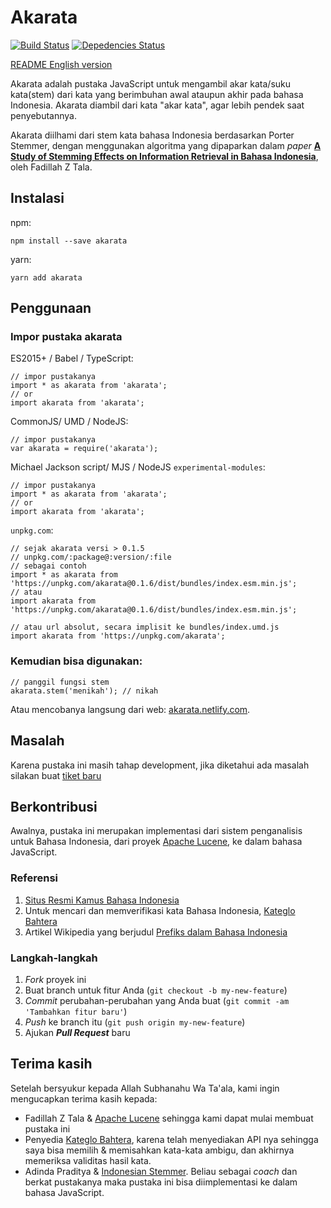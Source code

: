 # Akarata

[![Build Status](https://travis-ci.org/ikhsanalatsary/akarata.svg?branch=master)](https://travis-ci.org/ikhsanalatsary/akarata)
[![Depedencies Status](https://david-dm.org/ikhsanalatsary/akarata.svg)](https://david-dm.org/ikhsanalatsary/akarata)

[README English version](./README.en.md)

Akarata adalah pustaka JavaScript untuk mengambil akar kata/suku kata(stem) dari kata yang berimbuhan awal ataupun akhir pada bahasa Indonesia. Akarata diambil dari kata "akar kata", agar lebih pendek saat penyebutannya.

Akarata diilhami dari stem kata bahasa Indonesia berdasarkan Porter Stemmer, dengan menggunakan algoritma yang dipaparkan dalam _paper_ [**A Study of Stemming Effects on Information Retrieval in Bahasa Indonesia**](http://www.illc.uva.nl/Publications/ResearchReports/MoL-2003-02.text.pdf), oleh Fadillah Z Tala.

## Instalasi

npm:

    npm install --save akarata

yarn:

    yarn add akarata

## Penggunaan

### Impor pustaka akarata

ES2015+ / Babel / TypeScript:

    // impor pustakanya
    import * as akarata from 'akarata';
    // or
    import akarata from 'akarata';

CommonJS/ UMD / NodeJS:

    // impor pustakanya
    var akarata = require('akarata');

Michael Jackson script/ MJS / NodeJS `experimental-modules`:

    // impor pustakanya
    import * as akarata from 'akarata';
    // or
    import akarata from 'akarata';

`unpkg.com`:

    // sejak akarata versi > 0.1.5
    // unpkg.com/:package@:version/:file
    // sebagai contoh
    import * as akarata from 'https://unpkg.com/akarata@0.1.6/dist/bundles/index.esm.min.js';
    // atau
    import akarata from 'https://unpkg.com/akarata@0.1.6/dist/bundles/index.esm.min.js';

    // atau url absolut, secara implisit ke bundles/index.umd.js
    import akarata from 'https://unpkg.com/akarata';

### Kemudian bisa digunakan:

    // panggil fungsi stem
    akarata.stem('menikah'); // nikah

Atau mencobanya langsung dari web: [akarata.netlify.com](https://akarata.netlify.com).

## Masalah

Karena pustaka ini masih tahap development, jika diketahui ada masalah silakan buat [tiket baru](https://github.com/ikhsanalatsary/akarata/issues/new)

## Berkontribusi

Awalnya, pustaka ini merupakan implementasi dari sistem penganalisis untuk Bahasa Indonesia, dari proyek [Apache Lucene](http://lucene.apache.org/), ke dalam bahasa JavaScript.

### Referensi

1. [Situs Resmi Kamus Bahasa Indonesia](http://bahasa.kemdiknas.go.id/kbbi/index.php)
2. Untuk mencari dan memverifikasi kata Bahasa Indonesia, [Kateglo Bahtera](http://kateglo.com/)
3. Artikel Wikipedia yang berjudul [Prefiks dalam Bahasa Indonesia](http://id.wikipedia.org/wiki/Prefiks_dalam_bahasa_Indonesia)

### Langkah-langkah

1. _Fork_ proyek ini
2. Buat branch untuk fitur Anda (`git checkout -b my-new-feature`)
3. _Commit_ perubahan-perubahan yang Anda buat (`git commit -am 'Tambahkan fitur baru'`)
4. _Push_ ke branch itu (`git push origin my-new-feature`)
5. Ajukan **_Pull Request_** baru

## Terima kasih

Setelah bersyukur kepada Allah Subhanahu Wa Ta'ala, kami ingin mengucapkan terima kasih kepada:

- Fadillah Z Tala & [Apache Lucene](http://lucene.apache.org/) sehingga kami dapat mulai membuat pustaka ini
- Penyedia [Kateglo Bahtera](http://kateglo.com/), karena telah menyediakan API nya sehingga saya bisa memilih & memisahkan kata-kata ambigu, dan akhirnya memeriksa validitas hasil kata.
- Adinda Praditya & [Indonesian Stemmer](https://github.com/apraditya/indonesian_stemmer). Beliau sebagai _coach_ dan berkat pustakanya maka pustaka ini bisa diimplementasi ke dalam bahasa JavaScript.
